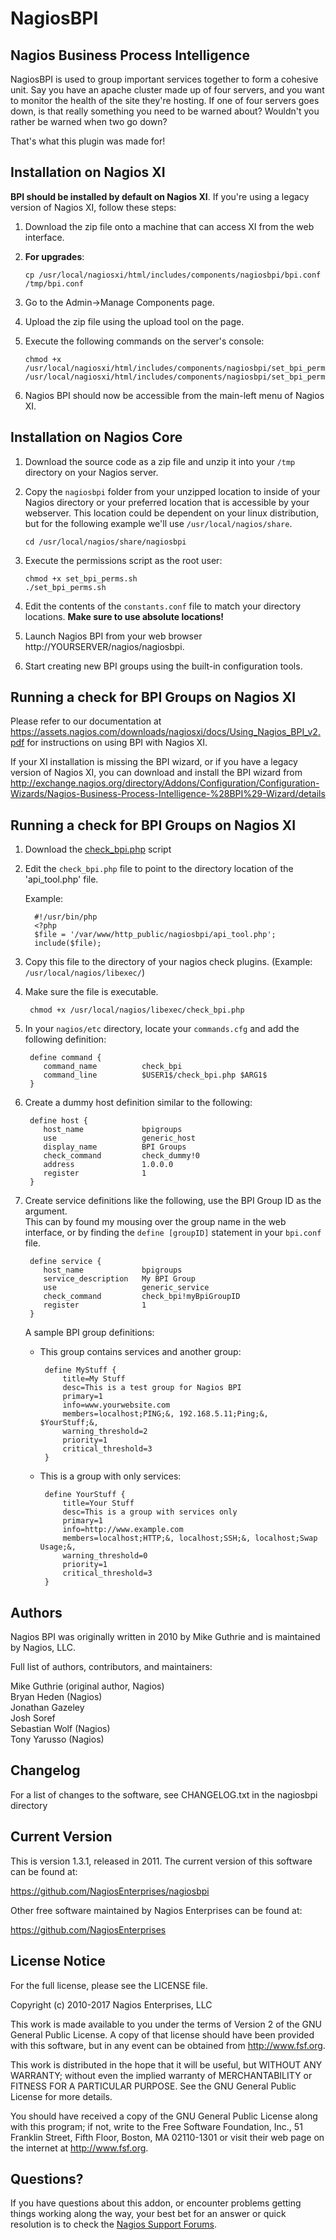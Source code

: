 NagiosBPI
=========

## Nagios Business Process Intelligence

NagiosBPI is used to group important services together to form a cohesive unit. 
Say you have an apache cluster made up of four servers, and you want to monitor 
the health of the site they're hosting. If one of four servers goes down, 
is that really something you need to be warned about? Wouldn't you rather be warned 
when two go down?

That's what this plugin was made for!


Installation on Nagios XI
-------------------------
<b>BPI should be installed by default on Nagios XI</b>. If you're using a
legacy version of Nagios XI, follow these steps:

1. Download the zip file onto a machine that can access XI from the web interface.

2. **For upgrades**:
   
       cp /usr/local/nagiosxi/html/includes/components/nagiosbpi/bpi.conf /tmp/bpi.conf

3. Go to the Admin->Manage Components page.

4. Upload the zip file using the upload tool on the page.

5. Execute the following commands on the server's console:

       chmod +x /usr/local/nagiosxi/html/includes/components/nagiosbpi/set_bpi_perms.sh
       /usr/local/nagiosxi/html/includes/components/nagiosbpi/set_bpi_perms.sh

6. Nagios BPI should now be accessible from the main-left menu of Nagios XI.


Installation on Nagios Core
---------------------------

1. Download the source code as a zip file and unzip it 
   into your `/tmp` directory on your Nagios server.

2. Copy the `nagiosbpi` folder from your unzipped location to inside of 
   your Nagios directory or your preferred location that is accessible 
   by your webserver. This location could be dependent on your linux 
   distribution, but for the following example we'll use 
   `/usr/local/nagios/share`.

       cd /usr/local/nagios/share/nagiosbpi 

3. Execute the permissions script as the root user:

       chmod +x set_bpi_perms.sh
       ./set_bpi_perms.sh

4. Edit the contents of the `constants.conf` file to match your directory 
   locations. **Make sure to use absolute locations!**

5. Launch Nagios BPI from your web browser http://YOURSERVER/nagios/nagiosbpi.

6. Start creating new BPI groups using the built-in configuration tools.


Running a check for BPI Groups on Nagios XI
-------------------------------------------
Please refer to our documentation at 
https://assets.nagios.com/downloads/nagiosxi/docs/Using_Nagios_BPI_v2.pdf
for instructions on using BPI with Nagios XI.

If your XI installation is missing the BPI wizard, or if you have a legacy 
version of Nagios XI, you can download and install the BPI wizard from 
http://exchange.nagios.org/directory/Addons/Configuration/Configuration-Wizards/Nagios-Business-Process-Intelligence-%28BPI%29-Wizard/details


Running a check for BPI Groups on Nagios XI
-------------------------------------------

1. Download the [check_bpi.php](https://raw.githubusercontent.com/NagiosEnterprises/nagiosbpi/master/nagiosbpi/check_bpi.php) script
2. Edit the `check_bpi.php` file to point to the directory location of the 'api_tool.php' file.  
   
     Example:

         #!/usr/bin/php 
         <?php
         $file = '/var/www/http_public/nagiosbpi/api_tool.php'; 
         include($file);

3. Copy this file to the directory of your nagios check plugins. (Example: `/usr/local/nagios/libexec/`)
4. Make sure the file is executable.

        chmod +x /usr/local/nagios/libexec/check_bpi.php

5. In your `nagios/etc` directory, locate your `commands.cfg` and add the following definition:

        define command {
           command_name          check_bpi
           command_line          $USER1$/check_bpi.php $ARG1$
        }

6. Create a dummy host definition similar to the following:

        define host {
           host_name             bpigroups
           use                   generic_host
           display_name          BPI Groups
           check_command         check_dummy!0
           address               1.0.0.0
           register              1
        }

7. Create service definitions like the following, use the BPI Group ID as the argument.  
   This can by found my mousing over the group name in the web interface, or by finding the `define [groupID]` statement in your `bpi.conf` file.

        define service {
           host_name             bpigroups
           service_description   My BPI Group 
           use                   generic_service
           check_command         check_bpi!myBpiGroupID
           register              1
        }   

   A sample BPI group definitions:

     * This group contains services and another group:

            define MyStuff {
                title=My Stuff
                desc=This is a test group for Nagios BPI
                primary=1
                info=www.yourwebsite.com
                members=localhost;PING;&, 192.168.5.11;Ping;&, $YourStuff;&, 
                warning_threshold=2 
                priority=1 
                critical_threshold=3
            }

     * This is a group with only services:

            define YourStuff {
                title=Your Stuff
                desc=This is a group with services only 
                primary=1
                info=http://www.example.com
                members=localhost;HTTP;&, localhost;SSH;&, localhost;Swap Usage;&, 
                warning_threshold=0
                priority=1
                critical_threshold=3
            }

Authors
-------

Nagios BPI was originally written in 2010 by Mike Guthrie and is maintained by
Nagios, LLC.

Full list of authors, contributors, and maintainers:

Mike Guthrie (original author, Nagios)  
Bryan Heden (Nagios)  
Jonathan Gazeley  
Josh Soref  
Sebastian Wolf (Nagios)  
Tony Yarusso (Nagios)  

Changelog
---------

For a list of changes to the software, see CHANGELOG.txt in the nagiosbpi 
directory

Current Version
---------------

This is version 1.3.1, released in 2011. The current version of this software
can be found at:

https://github.com/NagiosEnterprises/nagiosbpi

Other free software maintained by Nagios Enterprises can be found at:

https://github.com/NagiosEnterprises

License Notice
--------------

For the full license, please see the LICENSE file.

Copyright (c) 2010-2017 Nagios Enterprises, LLC

This work is made available to you under the terms of Version 2 of
the GNU General Public License. A copy of that license should have
been provided with this software, but in any event can be obtained
from http://www.fsf.org.

This work is distributed in the hope that it will be useful, but
WITHOUT ANY WARRANTY; without even the implied warranty of
MERCHANTABILITY or FITNESS FOR A PARTICULAR PURPOSE. See the GNU
General Public License for more details.

You should have received a copy of the GNU General Public License
along with this program; if not, write to the Free Software
Foundation, Inc., 51 Franklin Street, Fifth Floor, Boston, MA
02110-1301 or visit their web page on the internet at
http://www.fsf.org.

Questions?
----------

If you have questions about this addon, or encounter problems getting things
working along the way, your best bet for an answer or quick resolution is to check the
[Nagios Support Forums](https://support.nagios.com/forum/viewforum.php?f=5).

